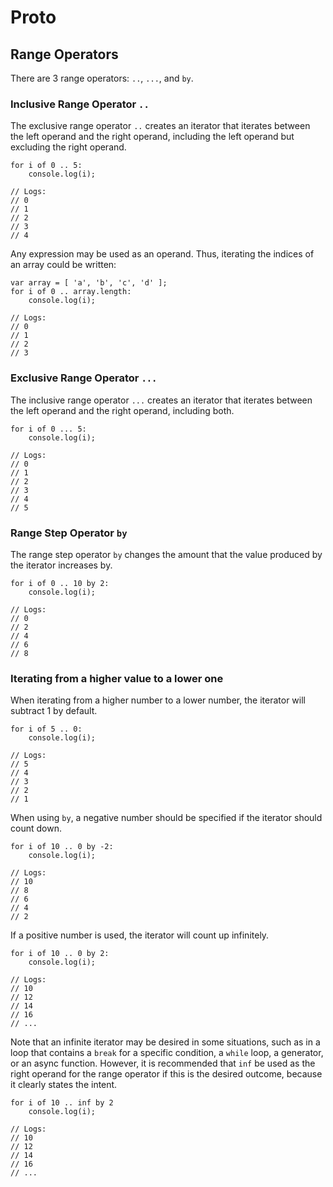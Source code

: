 # Proto

## Range Operators

There are 3 range operators: `..`, `...`, and `by`.

### Inclusive Range Operator `..`

The exclusive range operator `..` creates an iterator that iterates between the left operand and the right operand, including the left operand but excluding the right operand.

	for i of 0 .. 5:
		console.log(i);

	// Logs:
	// 0
	// 1
	// 2
	// 3
	// 4

Any expression may be used as an operand.  Thus, iterating the indices of an array could be written:

	var array = [ 'a', 'b', 'c', 'd' ];
	for i of 0 .. array.length:
		console.log(i);

	// Logs:
	// 0
	// 1
	// 2
	// 3

### Exclusive Range Operator `...`

The inclusive range operator `...` creates an iterator that iterates between the left operand and the right operand, including both.

	for i of 0 ... 5:
		console.log(i);

	// Logs:
	// 0
	// 1
	// 2
	// 3
	// 4
	// 5

### Range Step Operator `by`

The range step operator `by` changes the amount that the value produced by the iterator increases by.

	for i of 0 .. 10 by 2:
		console.log(i);

	// Logs:
	// 0
	// 2
	// 4
	// 6
	// 8

### Iterating from a higher value to a lower one

When iterating from a higher number to a lower number, the iterator will subtract 1 by default.

	for i of 5 .. 0:
		console.log(i);

	// Logs:
	// 5
	// 4
	// 3
	// 2
	// 1

When using `by`, a negative number should be specified if the iterator should count down.

	for i of 10 .. 0 by -2:
		console.log(i);

	// Logs:
	// 10
	// 8
	// 6
	// 4
	// 2

If a positive number is used, the iterator will count up infinitely.

	for i of 10 .. 0 by 2:
		console.log(i);
	
	// Logs:
	// 10
	// 12
	// 14
	// 16
	// ...

Note that an infinite iterator may be desired in some situations, such as in a loop that contains a `break` for a specific condition, a `while` loop, a generator, or an async function.  However, it is recommended that `inf` be used as the right operand for the range operator if this is the desired outcome, because it clearly states the intent.

	for i of 10 .. inf by 2
		console.log(i);

	// Logs:
	// 10
	// 12
	// 14
	// 16
	// ...